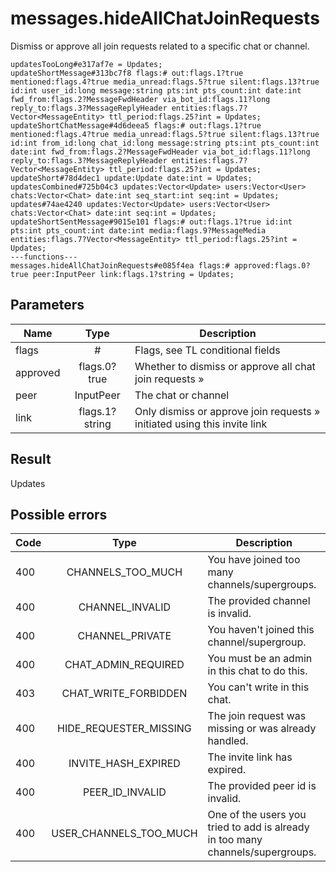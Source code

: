 # messages.hideAllChatJoinRequests
Dismiss or approve all join requests related to a specific chat or channel.

```
updatesTooLong#e317af7e = Updates;
updateShortMessage#313bc7f8 flags:# out:flags.1?true mentioned:flags.4?true media_unread:flags.5?true silent:flags.13?true id:int user_id:long message:string pts:int pts_count:int date:int fwd_from:flags.2?MessageFwdHeader via_bot_id:flags.11?long reply_to:flags.3?MessageReplyHeader entities:flags.7?Vector<MessageEntity> ttl_period:flags.25?int = Updates;
updateShortChatMessage#4d6deea5 flags:# out:flags.1?true mentioned:flags.4?true media_unread:flags.5?true silent:flags.13?true id:int from_id:long chat_id:long message:string pts:int pts_count:int date:int fwd_from:flags.2?MessageFwdHeader via_bot_id:flags.11?long reply_to:flags.3?MessageReplyHeader entities:flags.7?Vector<MessageEntity> ttl_period:flags.25?int = Updates;
updateShort#78d4dec1 update:Update date:int = Updates;
updatesCombined#725b04c3 updates:Vector<Update> users:Vector<User> chats:Vector<Chat> date:int seq_start:int seq:int = Updates;
updates#74ae4240 updates:Vector<Update> users:Vector<User> chats:Vector<Chat> date:int seq:int = Updates;
updateShortSentMessage#9015e101 flags:# out:flags.1?true id:int pts:int pts_count:int date:int media:flags.9?MessageMedia entities:flags.7?Vector<MessageEntity> ttl_period:flags.25?int = Updates;
---functions---
messages.hideAllChatJoinRequests#e085f4ea flags:# approved:flags.0?true peer:InputPeer link:flags.1?string = Updates;
```

## Parameters
| Name | Type | Description |
| ---- | :----: | ----------- |
| flags | # | Flags, see TL conditional fields |
| approved | flags.0?true | Whether to dismiss or approve all chat join requests » |
| peer | InputPeer | The chat or channel |
| link | flags.1?string | Only dismiss or approve join requests » initiated using this invite link |


## Result
Updates

## Possible errors
| Code | Type | Description |
| ---- | :----: | ----------- |
| 400 | CHANNELS_TOO_MUCH | You have joined too many channels/supergroups. |
| 400 | CHANNEL_INVALID | The provided channel is invalid. |
| 400 | CHANNEL_PRIVATE | You haven't joined this channel/supergroup. |
| 400 | CHAT_ADMIN_REQUIRED | You must be an admin in this chat to do this. |
| 403 | CHAT_WRITE_FORBIDDEN | You can't write in this chat. |
| 400 | HIDE_REQUESTER_MISSING | The join request was missing or was already handled. |
| 400 | INVITE_HASH_EXPIRED | The invite link has expired. |
| 400 | PEER_ID_INVALID | The provided peer id is invalid. |
| 400 | USER_CHANNELS_TOO_MUCH | One of the users you tried to add is already in too many channels/supergroups. |

